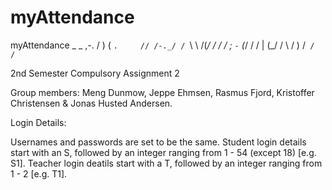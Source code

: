 # myAttendance
myAttendance
                         _
        _        ,-.    / )
       ( `.     // /-._/ /
        `\ \   /(_/ / / /
          ; `-`  (_/ / /
          |       (_/ /
          \          /
           )       /`
          /      /`


2nd Semester Compulsory Assignment 2

Group members:
Meng Dunmow, Jeppe Ehmsen, Rasmus Fjord,  Kristoffer Christensen & Jonas Husted Andersen.

Login Details:

Usernames and passwords are set to be the same. 
Student login details start with an S, followed by an integer ranging from 1 - 54 (except 18) [e.g. S1].
Teacher login deatils start with a T, followed by an integer ranging from 1 - 2 [e.g. T1].
